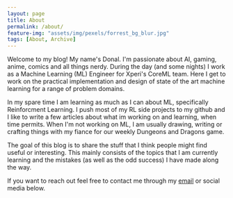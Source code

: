 ```yaml
---
layout: page
title: About
permalink: /about/
feature-img: "assets/img/pexels/forrest_bg_blur.jpg"
tags: [About, Archive]
---
```


Welcome to my blog! My name's Donal. I'm passionate about AI, gaming, anime, comics and all things nerdy. During the day
(and some nights) I work as a Machine Learning (ML) Engineer for Xperi's CoreML team. Here I get to work on the practical 
implementation and design of state of the art machine learning for a range of problem domains. 

In my spare time I am learning as much as I can about ML, specifically Reinforcment Learning. I push most of my RL
side projects to my github and I like to write a few articles about what im working on and learning, when time permits. 
When I'm not working on ML, I am usually drawing, writing or crafting things with my fiance for our weekly
Dungeons and Dragons game. 

The goal of this blog is to share the stuff that I think people might find useful or interesting. This mainly consists
of the topics that I am currently learning and the mistakes (as well as the odd success) I have made along the way. 

If you want to reach out feel free to contact me through my [email](donaljbyrne@me.com) or social media below.
 
